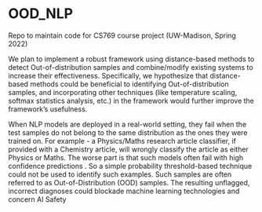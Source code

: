# OOD_NLP
Repo  to maintain code for CS769 course project (UW-Madison, Spring 2022)

We plan to implement a robust framework using distance-based methods to detect Out-of-distribution samples and combine/modify existing systems to increase their effectiveness. Specifically, we hypothesize that distance-based methods could be beneficial to identifying Out-of-distribution samples, and incorporating other techniques (like temperature scaling, softmax statistics analysis, etc.) in the framework would further improve the framework’s usefulness.

 When NLP models are deployed in a real-world setting, they fail when the test samples do not belong to the same distribution as the ones they were trained on. For example - a Physics/Maths research article classifier, if provided with a Chemistry article, will wrongly classify the article as either Physics or Maths. The worse part is that such models often fail with high confidence predictions . So a simple probability threshold-based technique could not be used to identify such examples. Such samples are often referred to as  Out-of-Distribution (OOD) samples. The resulting unflagged, incorrect diagnoses could blockade machine learning technologies and concern AI Safety
